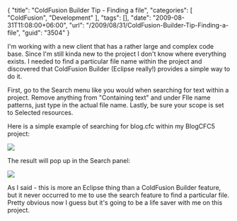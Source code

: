 {
	"title": "ColdFusion Builder Tip - Finding a file",
	"categories": [
		"ColdFusion",
		"Development"
	],
	"tags": [],
	"date": "2009-08-31T11:08:00+06:00",
	"url": "/2009/08/31/ColdFusion-Builder-Tip-Finding-a-file",
	"guid": "3504"
}

I'm working with a new client that has a rather large and complex code base. Since I'm still kinda new to the project I don't know where everything exists. I needed to find a particular file name within the project and discovered that ColdFusion Builder (Eclipse really!) provides a simple way to do it.
<!--more-->
First, go to the Search menu like you would when searching for text within a project. Remove anything from "Containing text" and under FIle name patterns, just type in the actual file name. Lastly, be sure your scope is set to Selected resources. 

Here is a simple example of searching for blog.cfc within my BlogCFC5 project:

<img src="https://static.raymondcamden.com/images/Screen shot 2009-08-31 at 10.02.00 AM.png" />

The result will pop up in the Search panel:

<img src="https://static.raymondcamden.com/images/cfjedi/Screen shot 2009-08-31 at 10.03.31 AM.png" />

As I said - this is more an Eclipse thing than a ColdFusion Builder feature, but it never occurred to me to use the search feature to find a particular file. Pretty obvious now I guess but it's going to be a life saver with me on this project.